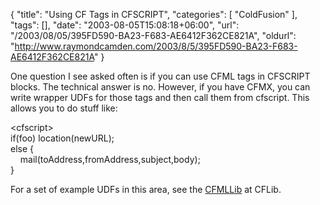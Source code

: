 {
	"title": "Using CF Tags in CFSCRIPT",
	"categories": [
		"ColdFusion"
	],
	"tags": [],
	"date": "2003-08-05T15:08:18+06:00",
	"url": "/2003/08/05/395FD590-BA23-F683-AE6412F362CE821A",
	"oldurl": "http://www.raymondcamden.com/2003/8/5/395FD590-BA23-F683-AE6412F362CE821A"
}

One question I see asked often is if you can use CFML tags in CFSCRIPT blocks. The technical answer is no. However, if you have CFMX, you can write wrapper UDFs for those tags and then call them from cfscript. This allows you to do stuff like:

&lt;cfscript&gt;<br>
if(foo) location(newURL);<br>
else {<br>
&nbsp;&nbsp;&nbsp;&nbsp;mail(toAddress,fromAddress,subject,body);<br>
}<br>

For a set of example UDFs in this area, see the <a href="http://www.cflib.org/library.cfm?ID=17">CFMLLib</a> at CFLib.